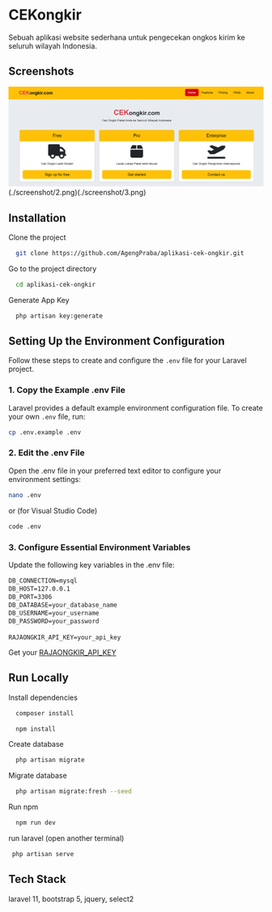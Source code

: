 # CEKongkir

Sebuah aplikasi website sederhana untuk pengecekan ongkos kirim ke seluruh wilayah Indonesia.

## Screenshots

![App Screenshot](./screenshot/1.png)(./screenshot/2.png)(./screenshot/3.png)

## Installation

Clone the project

```bash
  git clone https://github.com/AgengPraba/aplikasi-cek-ongkir.git
```

Go to the project directory

```bash
  cd aplikasi-cek-ongkir
```

Generate App Key

```bash
  php artisan key:generate
```

## Setting Up the Environment Configuration

Follow these steps to create and configure the `.env` file for your Laravel project.

### 1. Copy the Example .env File

Laravel provides a default example environment configuration file. To create your own `.env` file, run:

```bash
cp .env.example .env
```

### 2. Edit the .env File

Open the .env file in your preferred text editor to configure your environment settings:

```bash
nano .env
```

or (for Visual Studio Code)

```bash
code .env
```

### 3. Configure Essential Environment Variables

Update the following key variables in the .env file:

```
DB_CONNECTION=mysql
DB_HOST=127.0.0.1
DB_PORT=3306
DB_DATABASE=your_database_name
DB_USERNAME=your_username
DB_PASSWORD=your_password

RAJAONGKIR_API_KEY=your_api_key
```

Get your [RAJAONGKIR_API_KEY](https://rajaongkir.com/akun/panel)

## Run Locally

Install dependencies

```bash
  composer install
```

```bash
  npm install
```

Create database

```bash
  php artisan migrate
```

Migrate database

```bash
  php artisan migrate:fresh --seed
```

Run npm

```bash
  npm run dev
```

run laravel (open another terminal)

```bash
 php artisan serve
```

## Tech Stack

laravel 11, bootstrap 5, jquery, select2
